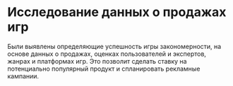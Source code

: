 # Исследование данных о продажах игр

Были выявлены определяющие успешность игры закономерности, на основе данных о продажах, оценках пользователей и экспертов, жанрах и платформах игр. Это позволит сделать ставку на потенциально популярный продукт и спланировать рекламные кампании.
